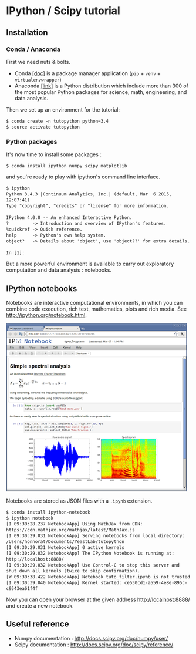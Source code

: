 # IPython / Scipy tutorial

## Installation

### Conda / Anaconda

First we need nuts & bolts.

- Conda [[doc]](http://conda.pydata.org/docs) is a package manager application (``pip`` + ``venv`` + ``virtualenvwrapper``)
- Anaconda [[link]](https://www.continuum.io/downloads) is a Python distribution which include more than 300 of the most popular Python packages for science,
math, engineering, and data analysis.

Then we set up an environment for the tutorial:

	$ conda create -n tutopython python=3.4
	$ source activate tutopython


### Python packages

It's now time to install some packages :

	$ conda install ipython numpy scipy matplotlib

and you're ready to play with ipython's command line interface.

	$ ipython
	Python 3.4.3 |Continuum Analytics, Inc.| (default, Mar  6 2015, 12:07:41)
	Type "copyright", "credits" or "license" for more information.

	IPython 4.0.0 -- An enhanced Interactive Python.
	?         -> Introduction and overview of IPython's features.
	%quickref -> Quick reference.
	help      -> Python's own help system.
	object?   -> Details about 'object', use 'object??' for extra details.

	In [1]:

But a more powerful environment is available to carry out exploratory computation and data analysis : notebooks.

## IPython notebooks

Notebooks are interactive computational environments, in which you can combine code execution, rich text, mathematics, plots and rich media. See <http://ipython.org/notebook.html>.

 ![illustration](images/notebook-sample.png)

Notebooks are stored as JSON files with a ``.ipynb`` extension.

 	$ conda install ipython-notebook
 	$ ipython notebook
	[I 09:30:28.237 NotebookApp] Using MathJax from CDN: https://cdn.mathjax.org/mathjax/latest/MathJax.js
	[I 09:30:29.031 NotebookApp] Serving notebooks from local directory: /Users/honnorat/Documents/YeastLab/tutopython
	[I 09:30:29.031 NotebookApp] 0 active kernels
	[I 09:30:29.032 NotebookApp] The IPython Notebook is running at: http://localhost:8888/
	[I 09:30:29.032 NotebookApp] Use Control-C to stop this server and shut down all kernels (twice to skip confirmation).
	[W 09:30:38.422 NotebookApp] Notebook tuto_filter.ipynb is not trusted
	[I 09:30:39.040 NotebookApp] Kernel started: ce530cd1-a559-4e8e-895c-c9543ea61f4f

Now you can open your browser at the given address <http://localhost:8888/> and create a new notebook.

## Useful reference

- Numpy documentation : <http://docs.scipy.org/doc/numpy/user/>
- Scipy documentation : <http://docs.scipy.org/doc/scipy/reference/>

